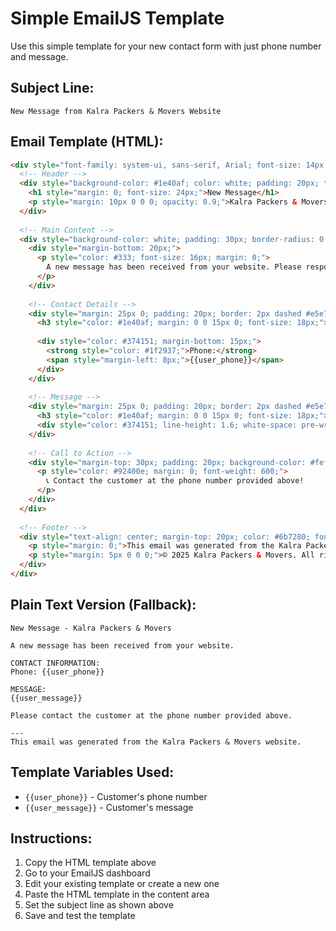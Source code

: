 # Simple EmailJS Template

Use this simple template for your new contact form with just phone number and message.

## Subject Line:
```
New Message from Kalra Packers & Movers Website
```

## Email Template (HTML):
```html
<div style="font-family: system-ui, sans-serif, Arial; font-size: 14px; max-width: 600px; margin: 0 auto; background-color: #f9f9f9; padding: 20px;">
  <!-- Header -->
  <div style="background-color: #1e40af; color: white; padding: 20px; text-align: center; border-radius: 8px 8px 0 0;">
    <h1 style="margin: 0; font-size: 24px;">New Message</h1>
    <p style="margin: 10px 0 0 0; opacity: 0.9;">Kalra Packers & Movers</p>
  </div>
  
  <!-- Main Content -->
  <div style="background-color: white; padding: 30px; border-radius: 0 0 8px 8px; box-shadow: 0 2px 4px rgba(0,0,0,0.1);">
    <div style="margin-bottom: 20px;">
      <p style="color: #333; font-size: 16px; margin: 0;">
        A new message has been received from your website. Please respond as soon as possible.
      </p>
    </div>
    
    <!-- Contact Details -->
    <div style="margin: 25px 0; padding: 20px; border: 2px dashed #e5e7eb; border-radius: 8px; background-color: #f8fafc;">
      <h3 style="color: #1e40af; margin: 0 0 15px 0; font-size: 18px;">Contact Information</h3>
      
      <div style="color: #374151; margin-bottom: 15px;">
        <strong style="color: #1f2937;">Phone:</strong> 
        <span style="margin-left: 8px;">{{user_phone}}</span>
      </div>
    </div>
    
    <!-- Message -->
    <div style="margin: 25px 0; padding: 20px; border: 2px dashed #e5e7eb; border-radius: 8px; background-color: #f8fafc;">
      <h3 style="color: #1e40af; margin: 0 0 15px 0; font-size: 18px;">Message</h3>
      <div style="color: #374151; line-height: 1.6; white-space: pre-wrap; background-color: white; padding: 15px; border-radius: 6px;">{{user_message}}</div>
    </div>
    
    <!-- Call to Action -->
    <div style="margin-top: 30px; padding: 20px; background-color: #fef3c7; border-radius: 8px; text-align: center;">
      <p style="color: #92400e; margin: 0; font-weight: 600;">
        📞 Contact the customer at the phone number provided above!
      </p>
    </div>
  </div>
  
  <!-- Footer -->
  <div style="text-align: center; margin-top: 20px; color: #6b7280; font-size: 12px;">
    <p style="margin: 0;">This email was generated from the Kalra Packers & Movers website contact form.</p>
    <p style="margin: 5px 0 0 0;">© 2025 Kalra Packers & Movers. All rights reserved.</p>
  </div>
</div>
```

## Plain Text Version (Fallback):
```
New Message - Kalra Packers & Movers

A new message has been received from your website.

CONTACT INFORMATION:
Phone: {{user_phone}}

MESSAGE:
{{user_message}}

Please contact the customer at the phone number provided above.

---
This email was generated from the Kalra Packers & Movers website.
```

## Template Variables Used:
- `{{user_phone}}` - Customer's phone number
- `{{user_message}}` - Customer's message

## Instructions:
1. Copy the HTML template above
2. Go to your EmailJS dashboard
3. Edit your existing template or create a new one
4. Paste the HTML template in the content area
5. Set the subject line as shown above
6. Save and test the template
